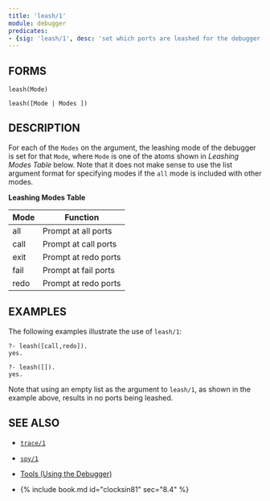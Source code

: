 ```yaml
---
title: 'leash/1'
module: debugger
predicates:
- {sig: 'leash/1', desc: 'set which ports are leashed for the debugger'}
---
```


## FORMS
```
leash(Mode)

leash([Mode | Modes ])
```
## DESCRIPTION

For each of the `Modes` on the argument, the leashing mode of the debugger is set for that `Mode`, where `Mode` is one of the atoms shown in *Leashing Modes Table* below.
Note that it does not make sense to use the list argument format for specifying modes if the `all` mode is included with other modes.

**Leashing Modes Table**

|Mode|Function|
|-----|---------|
| all | Prompt at all ports | 
| call | Prompt at call ports | 
| exit | Prompt at redo ports | 
| fail | Prompt at fail ports | 
| redo | Prompt at redo ports | 

## EXAMPLES

The following examples illustrate the use of `leash/1`:

```
?- leash([call,redo]).
yes.

?- leash([]).
yes.
```

Note that using an empty list as the argument to `leash/1`, as shown in the example above, results in no ports being leashed.

## SEE ALSO

- [`trace/1`](trace.html)
- [`spy/1`](spy.html)

- [Tools (Using the Debugger)](../guide/14-Using-the-Four-Port-Debugger.md)
- {% include book.md id="clocksin81" sec="8.4" %}

